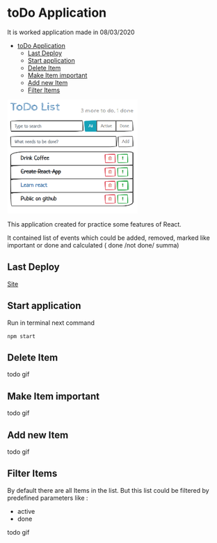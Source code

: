 # toDo Application

It is worked application made in 08/03/2020

- [toDo Application](#todo-application)
  - [Last Deploy](#last-deploy)
  - [Start application](#start-application)
  - [Delete Item](#delete-item)
  - [Make Item important](#make-item-important)
  - [Add new Item](#add-new-item)
  - [Filter Items](#filter-items)

[<img src="../img/toDo_main_view.png" width="300" height="260"/>](https://60127b3b23448fac3b30caa9--simple-react-to-do-application.netlify.app/)

This application created for practice some features of React.

It contained list of events which could be added, removed, marked like
important or done and calculated ( done /not done/ summa)

## Last Deploy

[Site](https://60127b3b23448fac3b30caa9--simple-react-to-do-application.netlify.app/)
## Start application

Run in terminal next command

```batch
npm start
```

## Delete Item

todo gif

## Make Item important

todo gif

## Add new Item

todo gif

## Filter Items

By default there are all Items in the list. But this list could be filtered by
predefined parameters like :

- active
- done

todo gif
